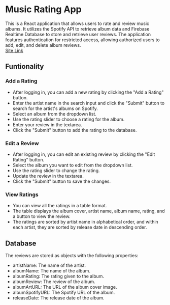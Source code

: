 # Music Rating App

This is a React application that allows users to rate and review music albums. It utilizes the Spotify API to retrieve album data and Firebase Realtime Database to store and retrieve user reviews. The application features authentication for restricted access, allowing authorized users to add, edit, and delete album reviews.<br>
[Site Link](https://zach-eckhardt.com)

## Funtionality
### Add a Rating
+ After logging in, you can add a new rating by clicking the "Add a Rating" button.
+ Enter the artist name in the search input and click the "Submit" button to search for the artist's albums on Spotify.
+ Select an album from the dropdown list.
+ Use the rating slider to choose a rating for the album.
+ Enter your review in the textarea.
+ Click the "Submit" button to add the rating to the database.
### Edit a Review
+ After logging in, you can edit an existing review by clicking the "Edit Rating" button.
+ Select the album you want to edit from the dropdown list.
+ Use the rating slider to change the rating.
+ Update the review in the textarea.
+ Click the "Submit" button to save the changes.
### View Ratings
+ You can view all the ratings in a table format.
+ The table displays the album cover, artist name, album name, rating, and a button to view the review.
+ The ratings are sorted by artist name in alphabetical order, and within each artist, they are sorted by release date in descending order.

## Database

The reviews are stored as objects with the following properties:

+ artistName: The name of the artist.
+ albumName: The name of the album.
+ albumRating: The rating given to the album.
+ albumReview: The review of the album.
+ albumArtURL: The URL of the album cover image.
+ albumSpotifyURL: The Spotify URL of the album.
+ releaseDate: The release date of the album.
